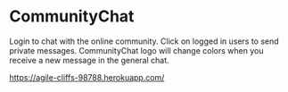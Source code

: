 # CommunityChat
Login to chat with the online community. Click on logged in users to send private messages. CommunityChat logo will change colors when you receive a new message in the general chat. 

https://agile-cliffs-98788.herokuapp.com/
